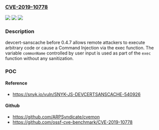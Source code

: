 ### [CVE-2019-10778](https://cve.mitre.org/cgi-bin/cvename.cgi?name=CVE-2019-10778)
![](https://img.shields.io/static/v1?label=Product&message=devcert-sanscache&color=blue)
![](https://img.shields.io/static/v1?label=Version&message=All%20versions%20prior%20to%20version%200.4.7%20&color=brightgreen)
![](https://img.shields.io/static/v1?label=Vulnerability&message=Command%20Injection&color=brightgreen)

### Description

devcert-sanscache before 0.4.7 allows remote attackers to execute arbitrary code or cause a Command Injection via the exec function. The variable `commonName` controlled by user input is used as part of the `exec` function without any sanitization.

### POC

#### Reference
- https://snyk.io/vuln/SNYK-JS-DEVCERTSANSCACHE-540926

#### Github
- https://github.com/ARPSyndicate/cvemon
- https://github.com/ossf-cve-benchmark/CVE-2019-10778

